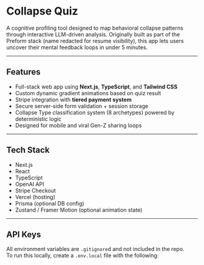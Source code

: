 # Collapse Quiz

A cognitive profiling tool designed to map behavioral collapse patterns through interactive LLM-driven analysis. Originally built as part of the Preform stack (name redacted for resume visibility), this app lets users uncover their mental feedback loops in under 5 minutes.

---

## Features

- Full-stack web app using **Next.js**, **TypeScript**, and **Tailwind CSS**
- Custom dynamic gradient animations based on quiz result
- Stripe integration with **tiered payment system**
- Secure server-side form validation + session storage
- Collapse Type classification system (8 archetypes) powered by deterministic logic
- Designed for mobile and viral Gen-Z sharing loops

---

##  Tech Stack

- Next.js  
- React  
- TypeScript  
- OpenAI API  
- Stripe Checkout  
- Vercel (hosting)  
- Prisma (optional DB config)  
- Zustand / Framer Motion (optional animation state)

---

##  API Keys

All environment variables are `.gitignore`d and not included in the repo.  
To run this locally, create a `.env.local` file with the following:

